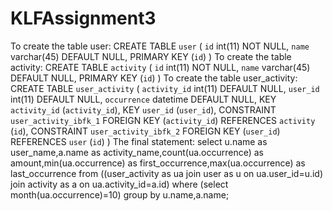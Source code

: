 # KLFAssignment3
To create the table user:
CREATE TABLE `user` (
  `id` int(11) NOT NULL,
  `name` varchar(45) DEFAULT NULL,
  PRIMARY KEY (`id`)
)
To create the table activity:
CREATE TABLE `activity` (
  `id` int(11) NOT NULL,
  `name` varchar(45) DEFAULT NULL,
  PRIMARY KEY (`id`)
) 
To create the table user_activity:
CREATE TABLE `user_activity` (
  `activity_id` int(11) DEFAULT NULL,
  `user_id` int(11) DEFAULT NULL,
  `occurrence` datetime DEFAULT NULL,
  KEY `activity_id` (`activity_id`),
  KEY `user_id` (`user_id`),
  CONSTRAINT `user_activity_ibfk_1` FOREIGN KEY (`activity_id`) REFERENCES `activity` (`id`),
  CONSTRAINT `user_activity_ibfk_2` FOREIGN KEY (`user_id`) REFERENCES `user` (`id`)
)
The final statement:
select u.name as user_name,a.name as activity_name,count(ua.occurrence) as amount,min(ua.occurrence) as first_occurrence,max(ua.occurrence) as last_occurrence
from ((user_activity as ua
join user as u
on ua.user_id=u.id)
join activity as a
on ua.activity_id=a.id)
where (select month(ua.occurrence)=10)
group by u.name,a.name;
